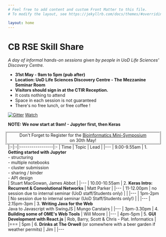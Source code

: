 ```yaml
---
# Feel free to add content and custom Front Matter to this file.
# To modify the layout, see https://jekyllrb.com/docs/themes/#overriding-theme-defaults

layout: home
---
```

CB RSE Skill Share 
===
<!-- Place this tag where you want the button to render. -->

<style>.container { padding: 0rem 0px; }</style>
*A day of informal hands-on sessions given by people in UoD Life Sciences' Discovery Centre.*
- **31st May - 9am to 5pm (pub after)**
- **Location: UoD Life Sciences Discovery Centre - The  Mezzanine Seminar Room**
- **Visitors should sign in at the CTIR Reception.**
- It costs nothing to attend
- Space in each session is not guaranteed
- There's no free lunch, or free coffee !

[![Gitter](https://badges.gitter.im/uk-uod-rse/skillshare-days.svg)](https://gitter.im/uk-uod-rse/skillshare-days?utm_source=badge&utm_medium=badge&utm_campaign=pr-badge)
<a class="github-button" href="https://github.com/uk-uod-rse/skillshare-days/subscription" data-icon="octicon-eye" data-show-count="true" aria-label="Watch uk-uod-rse/skillshare-days on GitHub">Watch</a>

**NOTE: We now start at 9am! - Jupyter first, then Keras**

 <div style="float: right; text-align: center; border: ridge; border-width: 5px; width: 100%;"> Don't Forget to Register for the <a href="https://www.eventbrite.co.uk/e/bioinformatics-mini-symposium-at-dundee-tickets-55754217365">Bioinformatics Mini-Symposium</a><br/> on 30th May!</div>

|:-|:-|:-----------------|:-
| Time | Topic | Lead |
|---
| 9.00-9.55am | 1. **Getting started with Jupyter**  <br/> - structuring <br/> - multiple notebooks <br/> - cluster submission <br/> - sharing / binder <br/> - API design <br/> | Stuart MacGowan, James Abbot |
|---
| 10.00-10.55am | 2. **Keras Intro: Recurrent & Convolutional Networks** | Matt Parker |
|---
| 11-12.00pm | no session due to internal seminar (UoD staff/Students only) | |
|---
| 1pm-2pm | No session due to internal seminar (UoD Staff/Students only!) | |
|---
| 2.15pm-3pm | 3. **Writing Java for the Web** <br/> Java to Javascript with SwingJS | Mungo Carstairs |
|---
| 3pm-3.30pm | 4. **Building some of OME's Web Tools** | Will Moore |
|---
| 4pm-5pm | 5. **GUI Development with React.js** | Rob, Barry, Scott & Chris - Plat. Informatics | 
|===
| 5pm | 6. **Drinks at The Orwell** (or somewhere with a beer garden if weather permits) | Jim |
|---

<!-- Place this tag in your head or just before your close body tag. -->
<script async defer src="https://buttons.github.io/buttons.js"></script>
<!-- Global site tag (gtag.js) - Google Analytics -->
<script async src="https://www.googletagmanager.com/gtag/js?id=UA-140684101-1"></script>
<script>
  window.dataLayer = window.dataLayer || [];
  function gtag(){dataLayer.push(arguments);}
  gtag('js', new Date());

  gtag('config', 'UA-140684101-1');
</script>
